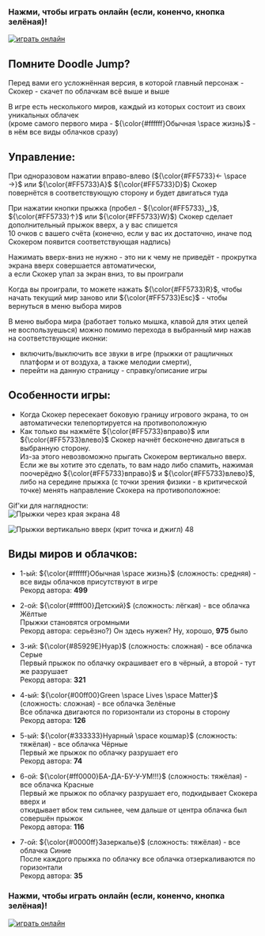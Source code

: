 ### Нажми, чтобы играть онлайн (если, коненчо, кнопка зелёная)!
[![играть онлайн](https://img.shields.io/website?style=plastic&url=https%3A%2F%2Fauzmit.github.io%2FHexlet-Practice_31-group%2F)](https://auzmit.github.io/My_Prig-skok/)

## Помните Doodle Jump?
Перед вами его усложнённая версия, в которой главный персонаж -\
Скокер - скачет по облачкам всё выше и выше

В игре есть несколького миров, каждый из которых состоит из своих уникальных облачек\
(кроме самого первого мира - ${\color{#ffffff}Обычная \space жизнь}$ - в нём все виды облачков сразу)

## Управление:
При одноразовом нажатии вправо-влево (${\color{#FF5733}← \space →}$ или ${\color{#FF5733}A}$ ${\color{#FF5733}D}$) Скокер повернётся в соответствующую сторону и будет двигаться туда

При нажатии кнопки прыжка (пробел - ${\color{#FF5733}␣}$, ${\color{#FF5733}↑}$ или ${\color{#FF5733}W}$) Скокер сделает дополнительный прыжок вверх, а у вас спишется\
10 очков с вашего счёта (конечно, если у вас их достаточно, иначе под Скокером появится соответствующая надпись)

Нажимать вверх-вниз не нужно - это ни к чему не приведёт - прокрутка экрана вверх совершается автоматически,\
а если Скокер упал за экран вниз, то вы проиграли

Когда вы проиграли, то можете нажать ${\color{#FF5733}R}$, чтобы начать текущий мир заново или ${\color{#FF5733}Esc}$ - чтобы вернуться в меню выбора миров

В меню выбора мира (работает только мышка, клавой для этих целей не воспользуешься) можно помимо перехода в выбранный мир нажав на соответствующие иконки:
- включить/выключить все звуки в игре (прыжки от ращличных платформ и от воздуха, а также мелодии смерти),
- перейти на данную страницу - справку/описание игры

## Особенности игры:
- Когда Скокер пересекает боковую границу игрового экрана, то он автоматически телепортируется на противоположную
- Как только вы нажмёте ${\color{#FF5733}вправо}$ или ${\color{#FF5733}влево}$ Скокер начнёт бесконечно двигаться в выбранную сторону.\
   Из-за этого невозвоможно прыгать Скокером вертикально вверх.\
   Если же вы хотите это сделать, то вам надо либо спамить, нажимая поочерёдно ${\color{#FF5733}вправо}$ и ${\color{#FF5733}влево}$,\
   либо на середине прыжка (с точки зрения физики - в критической точке) менять направление Скокера на противоположное:
   
Gif'ки для наглядности:\
![Прыжки через края экрана 48](https://github.com/user-attachments/assets/025f07e8-6c49-43f2-aa4f-1e7e70c44164)

![Прыжки вертикально вверх (крит  точка и джигл) 48](https://github.com/user-attachments/assets/0b5554c8-b1ad-4892-b087-78e512e86844)

## Виды миров и облачков:
- 1-ый: ${\color{#ffffff}Обычная \space жизнь}$ (сложность: средняя) - все виды облачков присутствуют в игре\
Рекорд автора: **499**

- 2-ой: ${\color{#ffff00}Детский}$ (сложность: лёгкая) - все облачка Жёлтые\
Прыжки становятся огромными\
Рекорд автора: серьёзно?) Он здесь нужен? Ну, хорошо, **975** было

- 3-ий: ${\color{#85929E}Нуар}$ (сложность: сложная) - все облачка Серые\
Первый прыжок по облачку окрашивает его в чёрный, а второй - тут же разрушает\
Рекорд автора: **321**

- 4-ый: ${\color{#00ff00}Green \space Lives \space Matter}$ (сложность: сложная) - все облачка Зелёные\
Все облачка двигаются по горизонтали из стороны в сторону\
Рекорд автора: **126**

- 5-ый: ${\color{#333333}Нуарный \space кошмар}$ (сложность: тяжёлая) - все облачка Чёрные\
Первый же прыжок по облачку разрушает его\
Рекорд автора: **74**

- 6-ой: ${\color{#ff0000}БА-ДА-БУ-У-УМ!!!}$ (сложность: тяжёлая) - все облачка Красные\
Первый же прыжок по облачку разрушает его, подкидывает Скокера вверх и\
откидывает вбок тем сильнее, чем дальше от центра облачка был совершён прыжок\
Рекорд автора: **116**

- 7-ой: ${\color{#0000ff}Зазеркалье}$ (сложность: тяжёлая) - все облачка Синие\
После каждого прыжка по облачку все облачка отзеркаливаются по горизонтали\
Рекорд автора: **35**

### Нажми, чтобы играть онлайн (если, коненчо, кнопка зелёная)!
[![играть онлайн](https://img.shields.io/website?style=plastic&url=https%3A%2F%2Fauzmit.github.io%2FHexlet-Practice_31-group%2F)](https://auzmit.github.io/My_Prig-skok/)
